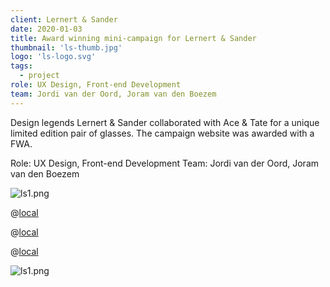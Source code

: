 ```yaml
---
client: Lernert & Sander
date: 2020-01-03
title: Award winning mini-campaign for Lernert & Sander
thumbnail: 'ls-thumb.jpg'
logo: 'ls-logo.svg'
tags:
  - project
role: UX Design, Front-end Development
team: Jordi van der Oord, Joram van den Boezem
---
```


Design legends Lernert & Sander collaborated with Ace & Tate for a unique limited edition pair of glasses. The campaign website was awarded with a FWA.

Role: UX Design, Front-end Development
Team: Jordi van der Oord, Joram van den Boezem

<div class="block gallery grid:ls grid:wide">

![ls1.png](ls1.png)

@[local](ls1.mp4)

@[local](ls3.mp4)

@[local](ls2.mp4)

![ls1.png](ls2.png)

</div>
